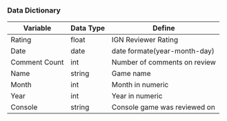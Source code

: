 ---
---
### Data Dictionary 
|Variable|Data Type | Define|
|--------|----------|-------|
|Rating|float|IGN Reviewer Rating|
|Date|date|date formate(year-month-day)|
|Comment Count|int|Number of comments on review|
|Name|string|Game name|
|Month|int|Month in numeric|
|Year|int|Year in numeric|
|Console|string|Console game was reviewed on|
